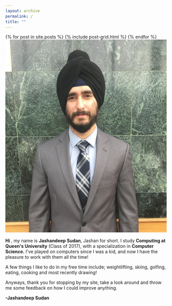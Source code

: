```yaml
---
layout: archive
permalink: /
title: ""
---
```


<div class="tiles">
{% for post in site.posts %}
	{% include post-grid.html %}
{% endfor %}
</div><!-- /.tiles -->

<div class='profile'>
<img src="images/profile.jpg" style="width:450 px;height:600px;">
</div>

<div class = 'bio'>
<p> <b> Hi </b>, my name is <b> Jashandeep Sudan</b>, Jashan for short. 
I study <b> Computing at Queen's University</b> (Class of 2017), with a specialization in <b> Computer Science.</b>
I've played on computers since I was a kid, and now I have the pleasure to
work with them all the time!
</p>

<p>
A few things I like to do in my free time include; weightlifting, skiing, golfing, eating, cooking and most recently drawing!
</p>

<p>
Anyways, thank you for stopping by my site, take a look around and throw me
some feedback on how I could improve anything.
</p>

<p class = "signature">
<b>      -Jashandeep Sudan</b>
</p>
</div>